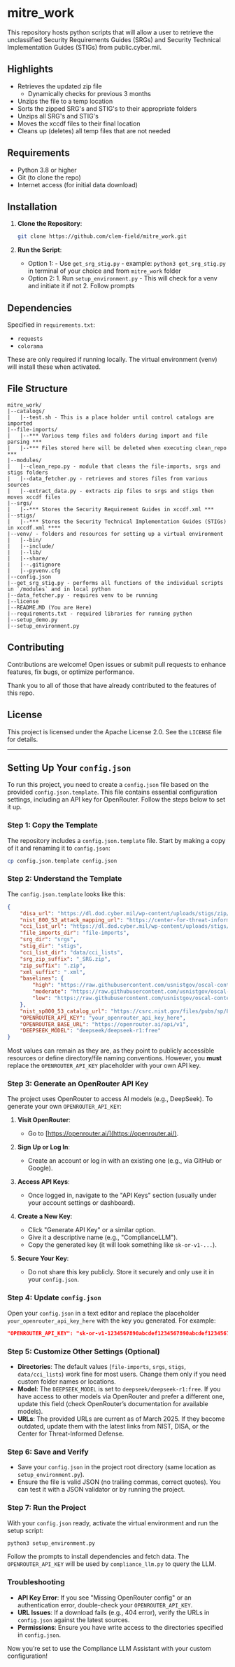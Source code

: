 # mitre_work
This repository hosts python scripts that will allow a user to retrieve the unclassified Security Requirements Guides (SRGs) and Security Technical Implementation Guides (STIGs) from public.cyber.mil.

## Highlights
- Retrieves the updated zip file
   - Dynamically checks for previous 3 months
- Unzips the file to a temp location
- Sorts the zipped SRG's and STIG's to their appropriate folders
- Unzips all SRG's and STIG's
- Moves the xccdf files to their final location
- Cleans up (deletes) all temp files that are not needed

## Requirements
- Python 3.8 or higher
- Git (to clone the repo)
- Internet access (for initial data download)

## Installation
1. **Clone the Repository**:
   ```bash
   git clone https://github.com/clem-field/mitre_work.git
   ```

2. **Run the Script**:
   - Option 1:
         - Use `get_srg_stig.py`
            - example: `python3 get_srg_stig.py` in terminal of your choice and from `mitre_work` folder
   - Option 2:
         1. Run `setup_environment.py`
            - This will check for a venv and initiate it if not
         2. Follow prompts

## Dependencies
Specified in `requirements.txt`:
- `requests`
- `colorama`

These are only required if running locally. The virtual environment (venv) will install these when activated.

## File Structure
```
mitre_work/
|--catalogs/
|   |--test.sh - This is a place holder until control catalogs are imported
|--file-imports/
|   |--*** Various temp files and folders during import and file parsing ***
|   |--*** Files stored here will be deleted when executing clean_repo   ***
|--modules/
|   |--clean_repo.py - module that cleans the file-imports, srgs and stigs folders
|   |--data_fetcher.py - retrieves and stores files from various sources
|   |--extract_data.py - extracts zip files to srgs and stigs then moves xccdf files
|--srgs/
|   |--*** Stores the Security Requirement Guides in xccdf.xml ***
|--stigs/
|   |--*** Stores the Security Technical Implementation Guides (STIGs) in xccdf.xml ****
|--venv/ - folders and resources for setting up a virtual environment
|   |--bin/
|   |--include/
|   |--lib/
|   |--share/
|   |--.gitignore
|   |--pyvenv.cfg
|--config.json
|--get_srg_stig.py - performs all functions of the individual scripts in `/modules` and in local python
|--data_fetcher.py - requires venv to be running
|--license
|--README.MD (You are Here)
|--requirements.txt - required libraries for running python
|--setup_demo.py
|--setup_environment.py
```
## Contributing
Contributions are welcome! Open issues or submit pull requests to enhance features, fix bugs, or optimize performance.

Thank you to all of those that have already contributed to the features of this repo.

## License
This project is licensed under the Apache License 2.0. See the `LICENSE` file for details.

---

## Setting Up Your `config.json`

To run this project, you need to create a `config.json` file based on the provided `config.json.template`. This file contains essential configuration settings, including an API key for OpenRouter. Follow the steps below to set it up.

### Step 1: Copy the Template
The repository includes a `config.json.template` file. Start by making a copy of it and renaming it to `config.json`:

```bash
cp config.json.template config.json
```

### Step 2: Understand the Template
The `config.json.template` looks like this:

```json
{
    "disa_url": "https://dl.dod.cyber.mil/wp-content/uploads/stigs/zip/U_SRG-STIG_Library_{month}_{year}.zip",
    "nist_800_53_attack_mapping_url": "https://center-for-threat-informed-defense.github.io/mappings-explorer/data/nist_800_53/attack-14.1/nist_800_53-rev5/enterprise/nist_800_53-rev5_attack-14.1-enterprise_json.json",
    "cci_list_url": "https://dl.dod.cyber.mil/wp-content/uploads/stigs/zip/U_CCI_List.zip",
    "file_imports_dir": "file-imports",
    "srg_dir": "srgs",
    "stig_dir": "stigs",
    "cci_list_dir": "data/cci_lists",
    "srg_zip_suffix": "_SRG.zip",
    "zip_suffix": ".zip",
    "xml_suffix": ".xml",
    "baselines": {
        "high": "https://raw.githubusercontent.com/usnistgov/oscal-content/main/nist.gov/SP800-53/rev5/json/NIST_SP-800-53_rev5_HIGH-baseline_profile.json",
        "moderate": "https://raw.githubusercontent.com/usnistgov/oscal-content/main/nist.gov/SP800-53/rev5/json/NIST_SP-800-53_rev5_MODERATE-baseline_profile.json",
        "low": "https://raw.githubusercontent.com/usnistgov/oscal-content/main/nist.gov/SP800-53/rev5/json/NIST_SP-800-53_rev5_LOW-baseline_profile.json"
    },
    "nist_sp800_53_catalog_url": "https://csrc.nist.gov/files/pubs/sp/800/53/r5/upd1/final/docs/sp800-53r5-control-catalog.xlsx",
    "OPENROUTER_API_KEY": "your_openrouter_api_key_here",
    "OPENROUTER_BASE_URL": "https://openrouter.ai/api/v1",
    "DEEPSEEK_MODEL": "deepseek/deepseek-r1:free"
}
```

Most values can remain as they are, as they point to publicly accessible resources or define directory/file naming conventions. However, you **must** replace the `OPENROUTER_API_KEY` placeholder with your own API key.

### Step 3: Generate an OpenRouter API Key
The project uses OpenRouter to access AI models (e.g., DeepSeek). To generate your own `OPENROUTER_API_KEY`:

1. **Visit OpenRouter**:
   - Go to [https://openrouter.ai/](https://openrouter.ai/).

2. **Sign Up or Log In**:
   - Create an account or log in with an existing one (e.g., via GitHub or Google).

3. **Access API Keys**:
   - Once logged in, navigate to the "API Keys" section (usually under your account settings or dashboard).

4. **Create a New Key**:
   - Click "Generate API Key" or a similar option.
   - Give it a descriptive name (e.g., "ComplianceLLM").
   - Copy the generated key (it will look something like `sk-or-v1-...`).

5. **Secure Your Key**:
   - Do not share this key publicly. Store it securely and only use it in your `config.json`.

### Step 4: Update `config.json`
Open your `config.json` in a text editor and replace the placeholder `your_openrouter_api_key_here` with the key you generated. For example:

```json
"OPENROUTER_API_KEY": "sk-or-v1-1234567890abcdef1234567890abcdef1234567890abcdef1234567890abcdef"
```

### Step 5: Customize Other Settings (Optional)
- **Directories**: The default values (`file-imports`, `srgs`, `stigs`, `data/cci_lists`) work fine for most users. Change them only if you need custom folder names or locations.
- **Model**: The `DEEPSEEK_MODEL` is set to `deepseek/deepseek-r1:free`. If you have access to other models via OpenRouter and prefer a different one, update this field (check OpenRouter’s documentation for available models).
- **URLs**: The provided URLs are current as of March 2025. If they become outdated, update them with the latest links from NIST, DISA, or the Center for Threat-Informed Defense.

### Step 6: Save and Verify
- Save your `config.json` in the project root directory (same location as `setup_environment.py`).
- Ensure the file is valid JSON (no trailing commas, correct quotes). You can test it with a JSON validator or by running the project.

### Step 7: Run the Project
With your `config.json` ready, activate the virtual environment and run the setup script:

```bash
python3 setup_environment.py
```

Follow the prompts to install dependencies and fetch data. The `OPENROUTER_API_KEY` will be used by `compliance_llm.py` to query the LLM.

### Troubleshooting
- **API Key Error**: If you see "Missing OpenRouter config" or an authentication error, double-check your `OPENROUTER_API_KEY`.
- **URL Issues**: If a download fails (e.g., 404 error), verify the URLs in `config.json` against the latest sources.
- **Permissions**: Ensure you have write access to the directories specified in `config.json`.

Now you’re set to use the Compliance LLM Assistant with your custom configuration!

